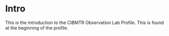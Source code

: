 # Intro
This is the introduction to the CIBMTR Observation Lab Profile.
This is found at the beginning of the profile.